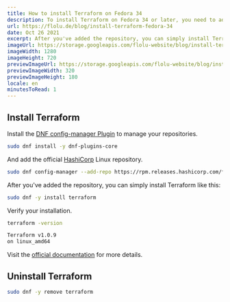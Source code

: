 ```yaml
---
title: How to install Terraform on Fedora 34
description: To install Terraform on Fedora 34 or later, you need to add the HashiCorp Linux repository. Then you can simply install Terraform with Dandified YUM (dnf).
url: https://flolu.de/blog/install-terraform-fedora-34
date: Oct 26 2021
excerpt: After you've added the repository, you can simply install Terraform with...
imageUrl: https://storage.googleapis.com/flolu-website/blog/install-terraform-fedora-34/terraform-fedora.png
imageWidth: 1280
imageHeight: 720
previewImageUrl: https://storage.googleapis.com/flolu-website/blog/install-terraform-fedora-34/terraform-fedora-preview.png
previewImageWidth: 320
previewImageHeight: 180
locale: en
minutesToRead: 1
---
```


## Install Terraform

Install the [DNF config-manager Plugin](https://dnf-plugins-core.readthedocs.io/en/latest/config_manager.html#dnf-config-manager-plugin) to manage your repositories.

```bash
sudo dnf install -y dnf-plugins-core
```

And add the official [HashiCorp](https://www.hashicorp.com/) Linux repository.

```bash
sudo dnf config-manager --add-repo https://rpm.releases.hashicorp.com/fedora/hashicorp.repo
```

After you've added the repository, you can simply install Terraform like this:

```bash
sudo dnf -y install terraform
```

Verify your installation.

```bash
terraform -version

Terraform v1.0.9
on linux_amd64
```

Visit the [official documentation](https://learn.hashicorp.com/tutorials/terraform/install-cli) for more details.

## Uninstall Terraform

```bash
sudo dnf -y remove terraform
```
